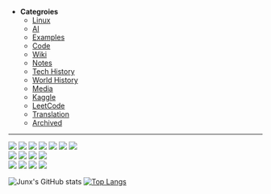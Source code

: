 
- **Categroies**
  - [Linux](https://junxnone.github.io/Linux)
  - [AI](https://junxnone.github.io/AI) 
  - [Examples](https://junxnone.github.io/examples)
  - [Code](https://nbviewer.jupyter.org/github/junxnone/examples/blob/master/examples_index.ipynb)
  - [Wiki](https://junxnone.github.io/wiki)
  - [Notes](https://junxnone.github.io/notes) 
  - [Tech History](https://junxnone.github.io/ht/) 
  - [World History](https://junxnone.github.io/History) 
  - [Media](https://junxnone.github.io/Media)
  - [Kaggle](https://junxnone.github.io/Kaggle) 
  - [LeetCode](https://junxnone.github.io/leetcode) 
  - [Translation](https://junxnone.github.io/Translation) 
  - [Archived](./Archived.md)

---

![](https://img.shields.io/badge/%E2%9C%8C-Vision-green)
![](https://img.shields.io/badge/%E2%9C%8C-ML&DL-green)
![](https://img.shields.io/badge/%E2%9C%8C-Pyton-green)
![](https://img.shields.io/badge/%E2%9C%8C-C/C++-green)
![](https://img.shields.io/badge/%E2%9C%8C-Shell-green)
![](https://img.shields.io/badge/%E2%9C%8C-Linux-green)
![](https://img.shields.io/badge/%E2%9C%8C-Docker-green)  
![](https://img.shields.io/badge/%E2%9C%8D-AL-blue)
![](https://img.shields.io/badge/%E2%9C%8D-AutoML-blue)
![](https://img.shields.io/badge/%E2%9C%8D-RL-blue)
![](https://img.shields.io/badge/%E2%9C%8D-NLP-blue)  
![](https://img.shields.io/badge/%DB%A9-Android-lightgrey)
![](https://img.shields.io/badge/%DB%A9-Camera-lightgrey)
![](https://img.shields.io/badge/%DB%A9-Hardware-lightgrey)
![](https://img.shields.io/badge/%DB%A9-EmbeddingOS-lightgrey)  



![Junx's GitHub stats](https://github-readme-stats.vercel.app/api?username=junxnone&show_icons=true&theme=dark) 
[![Top Langs](https://github-readme-stats.vercel.app/api/top-langs/?username=junxnone&langs_count=10&hide=javascript,html,CSS,SCSS&layout=compact&custom_title=Junx+Most+Used+Languages)](https://github.com/junxnone)
